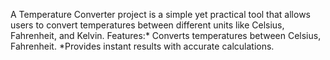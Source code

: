 A Temperature Converter project is a simple yet practical tool that allows users to convert temperatures between different units like Celsius, Fahrenheit, and Kelvin.
Features:* Converts temperatures between Celsius, Fahrenheit.
*Provides instant results with accurate calculations.
